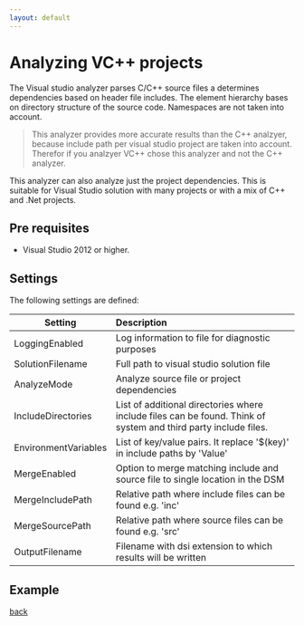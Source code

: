 ```yaml
---
layout: default
---
```

  
# Analyzing VC++ projects

The Visual studio analyzer parses C/C++ source files a determines dependencies based on header file includes.
The element hierarchy bases on directory structure of the source code. Namespaces are not taken into account.

> This analyzer provides more accurate results than the C++ analzyer, because include path per visual studio 
> project are taken into account. Therefor if you analzyer VC++ chose this analyzer and not the C++ analyzer.

This analyzer can also analyze just the project dependencies. 
This is suitable for Visual Studio solution with many projects or with a mix of C++ and .Net projects.

## Pre requisites
* Visual Studio 2012 or higher.

## Settings

The following settings are defined:

| Setting                  | Description                                                                    | 
| -------------------------|:-------------------------------------------------------------------------------|
| LoggingEnabled           | Log information to file for diagnostic purposes                                |
| SolutionFilename         | Full path to visual studio solution file                                       |
| AnalyzeMode              | Analyze source file or project dependencies                                    |
| IncludeDirectories       | List of additional directories where include files can be found. Think of system and third party include files. |
| EnvironmentVariables     | List of key/value pairs. It replace '$(key)' in include paths by 'Value'       |
| MergeEnabled             | Option to merge matching include and source file to single location in the DSM |
| MergeIncludePath         | Relative path where include files can be found e.g. 'inc'                      |
| MergeSourcePath          | Relative path where source files can be found e.g. 'src'                       |
| OutputFilename           | Filename with dsi extension to which results will be written                   |   

## Example

[back](user_guide)